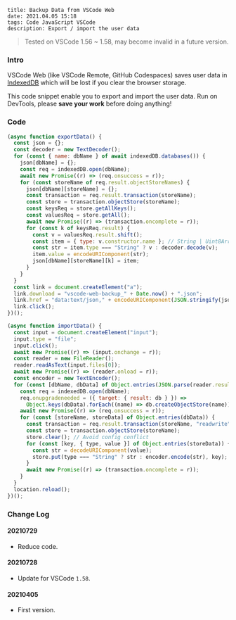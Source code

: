 ```
title: Backup Data from VSCode Web
date: 2021.04.05 15:18
tags: Code JavaScript VSCode
description: Export / import the user data
```

> Tested on VSCode 1.56 ~ 1.58, may become invalid in a future version.

### Intro

VSCode Web (like VSCode Remote, GitHub Codespaces) saves user data in [IndexedDB](https://developer.mozilla.org/docs/Web/API/IndexedDB_API) which will be lost if you clear the browser storage.

This code snippet enable you to export and import the user data. Run on DevTools, please **save your work** before doing anything!

### Code

```javascript
(async function exportData() {
  const json = {};
  const decoder = new TextDecoder();
  for (const { name: dbName } of await indexedDB.databases()) {
    json[dbName] = {};
    const req = indexedDB.open(dbName);
    await new Promise((r) => (req.onsuccess = r));
    for (const storeName of req.result.objectStoreNames) {
      json[dbName][storeName] = {};
      const transaction = req.result.transaction(storeName);
      const store = transaction.objectStore(storeName);
      const keysReq = store.getAllKeys();
      const valuesReq = store.getAll();
      await new Promise((r) => (transaction.oncomplete = r));
      for (const k of keysReq.result) {
        const v = valuesReq.result.shift();
        const item = { type: v.constructor.name }; // String | Uint8Array
        const str = item.type === "String" ? v : decoder.decode(v);
        item.value = encodeURIComponent(str);
        json[dbName][storeName][k] = item;
      }
    }
  }
  const link = document.createElement("a");
  link.download = "vscode-web-backup_" + Date.now() + ".json";
  link.href = "data:text/json," + encodeURIComponent(JSON.stringify(json));
  link.click();
})();
```

```javascript
(async function importData() {
  const input = document.createElement("input");
  input.type = "file";
  input.click();
  await new Promise((r) => (input.onchange = r));
  const reader = new FileReader();
  reader.readAsText(input.files[0]);
  await new Promise((r) => (reader.onload = r));
  const encoder = new TextEncoder();
  for (const [dbName, dbData] of Object.entries(JSON.parse(reader.result))) {
    const req = indexedDB.open(dbName);
    req.onupgradeneeded = ({ target: { result: db } }) =>
      Object.keys(dbData).forEach((name) => db.createObjectStore(name));
    await new Promise((r) => (req.onsuccess = r));
    for (const [storeName, storeData] of Object.entries(dbData)) {
      const transaction = req.result.transaction(storeName, "readwrite");
      const store = transaction.objectStore(storeName);
      store.clear(); // Avoid config conflict
      for (const [key, { type, value }] of Object.entries(storeData)) {
        const str = decodeURIComponent(value);
        store.put(type === "String" ? str : encoder.encode(str), key);
      }
      await new Promise((r) => (transaction.oncomplete = r));
    }
  }
  location.reload();
})();
```

### Change Log

#### 20210729

- Reduce code.

#### 20210728

- Update for VSCode `1.58`.

#### 20210405

- First version.

